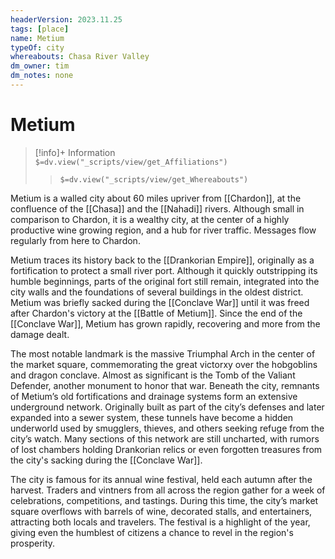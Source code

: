 ```yaml
---
headerVersion: 2023.11.25
tags: [place]
name: Metium
typeOf: city
whereabouts: Chasa River Valley
dm_owner: tim
dm_notes: none
---
```

# Metium
>[!info]+ Information  
> `$=dv.view("_scripts/view/get_Affiliations")`  
>> `$=dv.view("_scripts/view/get_Whereabouts")`

Metium is a walled city about 60 miles upriver from [[Chardon]], at the confluence of the [[Chasa]] and the [[Nahadi]] rivers. Although small in comparison to Chardon, it is a wealthy city, at the center of a highly productive wine growing region, and a hub for river traffic. Messages flow regularly from here to Chardon. 

Metium traces its history back to the [[Drankorian Empire]], originally as a fortification to protect a small river port. Although it quickly outstripping its humble beginnings, parts of the original fort still remain, integrated into the city walls and the foundations of several buildings in the oldest district. Metium was briefly sacked during the [[Conclave War]] until it was freed after Chardon's victory at the [[Battle of Metium]]. Since the end of the [[Conclave War]], Metium has grown rapidly, recovering and more from the damage dealt. 

The most notable landmark is the massive Triumphal Arch in the center of the market square, commemorating the great victorxy over the hobgoblins and dragon conclave. Almost as significant is the Tomb of the Valiant Defender, another monument to honor that war. Beneath the city, remnants of Metium’s old fortifications and drainage systems form an extensive underground network. Originally built as part of the city’s defenses and later expanded into a sewer system, these tunnels have become a hidden underworld used by smugglers, thieves, and others seeking refuge from the city’s watch. Many sections of this network are still uncharted, with rumors of lost chambers holding Drankorian relics or even forgotten treasures from the city's sacking during the [[Conclave War]].

The city is famous for its annual wine festival, held each autumn after the harvest. Traders and vintners from all across the region gather for a week of celebrations, competitions, and tastings. During this time, the city’s market square overflows with barrels of wine, decorated stalls, and entertainers, attracting both locals and travelers. The festival is a highlight of the year, giving even the humblest of citizens a chance to revel in the region's prosperity.